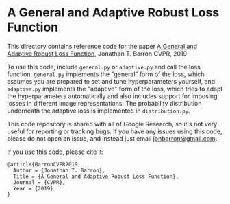 # A General and Adaptive Robust Loss Function

This directory contains reference code for the paper
[A General and Adaptive Robust Loss Function](https://arxiv.org/abs/1701.03077),
Jonathan T. Barron CVPR, 2019

To use this code, include `general.py` or `adaptive.py` and call the loss
function. `general.py` implements the "general" form of the loss, which assumes
you are prepared to set and tune hyperparameters yourself, and `adaptive.py`
implements the "adaptive" form of the loss, which tries to adapt the
hyperparameters automatically and also includes support for imposing losses in
different image representations. The probability distribution underneath the
adaptive loss is implemented in `distribution.py`.

This code repository is shared with all of Google Research, so it's not very
useful for reporting or tracking bugs. If you have any issues using this code,
please do not open an issue, and instead just email jonbarron@gmail.com.

If you use this code, please cite it:
```
@article{BarronCVPR2019,
  Author = {Jonathan T. Barron},
  Title = {A General and Adaptive Robust Loss Function},
  Journal = {CVPR},
  Year = {2019}
}
```
